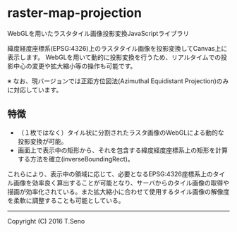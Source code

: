raster-map-projection
==============
WebGLを用いたラスタタイル画像投影変換JavaScriptライブラリ

緯度経度座標系(EPSG:4326)上のラスタタイル画像を投影変換してCanvas上に表示します。
WebGLを用いて動的に投影変換を行うため、リアルタイムでの投影中心の変更や拡大縮小等の操作も可能です。

※ なお、現バージョンでは正距方位図法(Azimuthal Equidistant Projection)のみに対応しています。

特徴
-----
* （１枚ではなく）タイル状に分割されたラスタ画像のWebGLによる動的な投影変換が可能。
* 画面上で表示中の矩形から、それを包含する緯度経度座標系上の矩形を計算する方法を確立(inverseBoundingRect)。

これらにより、表示中の領域に応じて、必要となるEPSG:4326座標系上のタイル画像を効率良く算出することが可能となり、サーバからのタイル画像の取得や描画が効率化されている。また拡大縮小に合わせて使用するタイル画像の解像度を柔軟に調整することも可能としている。


----
Copyright (C) 2016 T.Seno